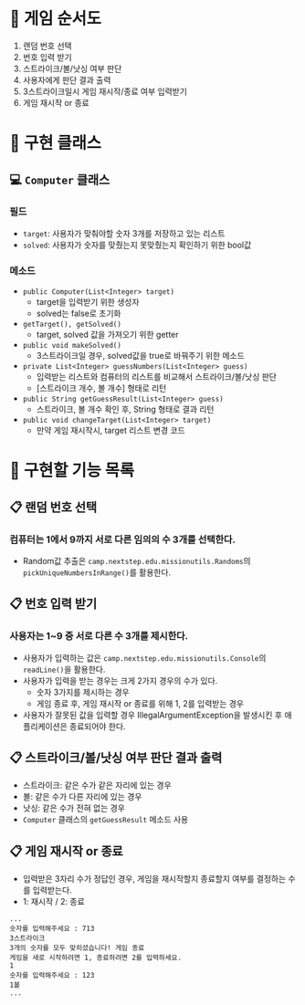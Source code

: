 # 🔎 게임 순서도
1. 랜덤 번호 선택
2. 번호 입력 받기
3. 스트라이크/볼/낫싱 여부 판단
4. 사용자에게 판단 결과 출력
5. 3스트라이크일시 게임 재시작/종료 여부 입력받기
6. 게임 재시작 or 종료

# 🔎 구현 클래스
## 💻 `Computer` 클래스
### 필드
- `target`: 사용자가 맞춰야할 숫자 3개를 저장하고 있는 리스트
- `solved`: 사용자가 숫자를 맞췄는지 못맞췄는지 확인하기 위한 bool값

### 메소드
- `public Computer(List<Integer> target)`
  - target을 입력받기 위한 생성자
  - solved는 false로 초기화
- `getTarget(), getSolved()`
  - target, solved 값을 가져오기 위한 getter
- `public void makeSolved()`
  - 3스트라이크일 경우, solved값을 true로 바꿔주기 위한 메소드
- `private List<Integer> guessNumbers(List<Integer> guess)`
  - 입력받는 리스트와 컴퓨터의 리스트를 비교해서 스트라이크/볼/낫싱 판단
  - [스트라이크 개수, 볼 개수] 형태로 리턴
- `public String getGuessResult(List<Integer> guess)`
  - 스트라이크, 볼 개수 확인 후, String 형태로 결과 리턴
- `public void changeTarget(List<Integer> target)`
  - 만약 게임 재시작시, target 리스트 변경 코드


# 🔎 구현할 기능 목록

## 📋 랜덤 번호 선택
### 컴퓨터는 1에서 9까지 서로 다른 임의의 수 3개를 선택한다. 
- Random값 추출은 `camp.nextstep.edu.missionutils.Randoms`의 `pickUniqueNumbersInRange()`를 활용한다.


## 📋 번호 입력 받기
### 사용자는 1~9 중 서로 다른 수 3개를 제시한다.
- 사용자가 입력하는 값은 `camp.nextstep.edu.missionutils.Console`의 `readLine()`을 활용한다.
- 사용자가 입력을 받는 경우는 크게 2가지 경우의 수가 있다.
  - 숫자 3가지를 제시하는 경우
  - 게임 종료 후, 게임 재시작 or 종료를 위해 1, 2를 입력받는 경우
- 사용자가 잘못된 값을 입력할 경우 IllegalArgumentException을 발생시킨 후 애플리케이션은 종료되어야 한다.

## 📋 스트라이크/볼/낫싱 여부 판단 결과 출력
- 스트라이크: 같은 수가 같은 자리에 있는 경우
- 볼: 같은 수가 다른 자리에 있는 경우
- 낫싱: 같은 수가 전혀 없는 경우
- `Computer` 클래스의 `getGuessResult` 메소드 사용

## 📋 게임 재시작 or 종료
- 입력받은 3자리 수가 정답인 경우, 게임을 재시작할지 종료할지 여부를 결정하는 수를 입력받는다.
- 1: 재시작 / 2: 종료
```
...
숫자를 입력해주세요 : 713
3스트라이크
3개의 숫자를 모두 맞히셨습니다! 게임 종료
게임을 새로 시작하려면 1, 종료하려면 2를 입력하세요.
1
숫자를 입력해주세요 : 123
1볼
...
```
